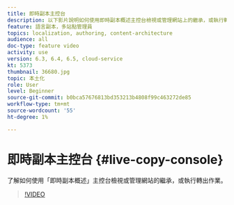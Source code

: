 ```yaml
---
title: 即時副本主控台
description: 以下影片說明如何使用即時副本概述主控台檢視或管理網站上的繼承，或執行轉出作業。
feature: 語言副本，多站點管理員
topics: localization, authoring, content-architecture
audience: all
doc-type: feature video
activity: use
version: 6.3, 6.4, 6.5, cloud-service
kt: 5373
thumbnail: 36680.jpg
topic: 本土化
role: User
level: Beginner
source-git-commit: b0bca57676813bd353213b4808f99c463272de85
workflow-type: tm+mt
source-wordcount: '55'
ht-degree: 1%

---
```



# 即時副本主控台 {#live-copy-console}

了解如何使用「即時副本概述」主控台檢視或管理網站的繼承，或執行轉出作業。

>[!VIDEO](https://video.tv.adobe.com/v/36680?quality=12&learn=on)
